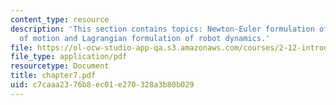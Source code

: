 ```yaml
---
content_type: resource
description: 'This section contains topics: Newton-Euler formulation of equations
  of motion and Lagrangian formulation of robot dynamics.'
file: https://ol-ocw-studio-app-qa.s3.amazonaws.com/courses/2-12-introduction-to-robotics-fall-2005/c7caaa2376b8ec01e270328a3b80b029_chapter7.pdf
file_type: application/pdf
resourcetype: Document
title: chapter7.pdf
uid: c7caaa23-76b8-ec01-e270-328a3b80b029
---
```

